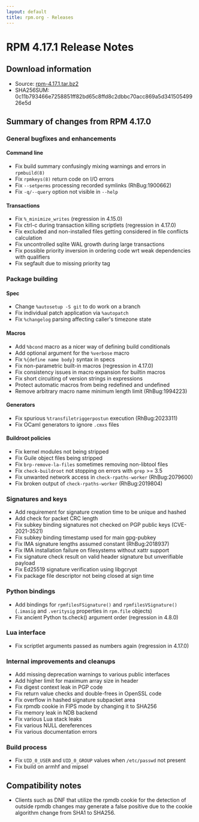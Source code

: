 ```yaml
---
layout: default
title: rpm.org - Releases
---
```


# RPM 4.17.1 Release Notes

## Download information
 * Source: [rpm-4.17.1.tar.bz2](https://ftp.osuosl.org/pub/rpm/releases/rpm-4.17.x/rpm-4.17.1.tar.bz2)
 * SHA256SUM: 0c11b793466e7258851ff82bd65c8ffd8c2dbbc70acc869a5d34150549926e5d

## Summary of changes from RPM 4.17.0


### General bugfixes and enhancements

#### Command line
* Fix build summary confusingly mixing warnings and errors in `rpmbuild(8)`
* Fix `rpmkeys(8)` return code on I/O errors
* Fix `--setperms` processing recorded symlinks (RhBug:1900662)
* Fix `-q/--query` option not visible in `--help`

#### Transactions
* Fix `%_minimize_writes` (regression in 4.15.0)
* Fix ctrl-c during transaction killing scriptlets (regression in 4.17.0)
* Fix excluded and non-installed files getting considered in file conflicts
  calculation
* Fix uncontrolled sqlite WAL growth during large transactions
* Fix possible priority inversion in ordering code wrt weak dependencies with
  qualifiers
* Fix segfault due to missing priority tag


### Package building

#### Spec
* Change `%autosetup -S git` to do work on a branch
* Fix individual patch application via `%autopatch`
* Fix `%changelog` parsing affecting caller's timezone state

#### Macros
* Add `%bcond` macro as a nicer way of defining build conditionals
* Add optional argument for the `%verbose` macro
* Fix `%{define name body}` syntax in specs
* Fix non-parametric built-in macros (regression in 4.17.0)
* Fix consistency issues in macro expansion for builtin macros
* Fix short circuiting of version strings in expressions
* Protect automatic macros from being redefined and undefined
* Remove arbitrary macro name minimum length limit (RhBug:1994223)

#### Generators
* Fix spurious `%transfiletriggerpostun` execution (RhBug:2023311)
* Fix OCaml generators to ignore `.cmxs` files

#### Buildroot policies
* Fix kernel modules not being stripped
* Fix Guile object files being stripped
* Fix `brp-remove-la-files` sometimes removing non-libtool files
* Fix `check-buildroot` not stopping on errors with `grep` >= 3.5
* Fix unwanted network access in `check-rpaths-worker` (RhBug:2079600)
* Fix broken output of `check-rpaths-worker` (RhBug:2019804)


### Signatures and keys
* Add requirement for signature creation time to be unique and hashed
* Add check for packet CRC length
* Fix subkey binding signatures not checked on PGP public keys (CVE-2021-3521)
* Fix subkey binding timestamp used for main gpg-pubkey
* Fix IMA signature lengths assumed constant (RhBug:2018937)
* Fix IMA installation failure on filesystems without xattr support
* Fix signature check result on valid header signature but unverifiable payload
* Fix Ed25519 signature verification using libgcrypt
* Fix package file descriptor not being closed at sign time

### Python bindings
* Add bindings for `rpmfilesFSignature()` and `rpmfilesVSignature()`
  (`.imasig` and `.veritysig` properties in `rpm.file` objects)
* Fix ancient Python ts.check() argument order (regression in 4.8.0)

### Lua interface
* Fix scriptlet arguments passed as numbers again (regression in 4.17.0)

### Internal improvements and cleanups
* Add missing deprecation warnings to various public interfaces
* Add higher limit for maximum array size in header
* Fix digest context leak in PGP code
* Fix return value checks and double-frees in OpenSSL code
* Fix overflow in hashed signature subpacket area
* Fix rpmdb cookie in FIPS mode by changing it to SHA256
* Fix memory leak in NDB backend
* Fix various Lua stack leaks
* Fix various NULL dereferences
* Fix various documentation errors

### Build process
* Fix `UID_0_USER` and `UID_0_GROUP` values when `/etc/passwd` not present
* Fix build on armhf and mipsel

## Compatibility notes
* Clients such as DNF that utilize the rpmdb cookie for the detection of
  outside rpmdb changes may generate a false positive due to the cookie
  algorithm change from SHA1 to SHA256.
